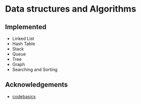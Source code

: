 
# Data structures and Algorithms




## Implemented

- Linked List
- Hash Table
- Stack
- Queue
- Tree
- Graph
- Searching and Sorting
## Acknowledgements

 - [codebasics](https://www.youtube.com/playlist?list=PLeo1K3hjS3uu_n_a__MI_KktGTLYopZ12)